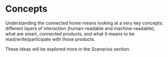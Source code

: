 # Concepts

Understanding the connected home means looking at a very key concepts: different layers of interaction (human-readable and machine-readable), what are smart, connected products, and what it means to be read/write/participate with those products. 

These ideas will be explored more in the Scenarios section. 